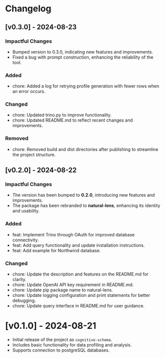 # Changelog

## [v0.3.0] - 2024-08-23

### Impactful Changes

- Bumped version to 0.3.0, indicating new features and improvements.
- Fixed a bug with prompt construction, enhancing the reliability of the tool.

### Added

- chore: Added a log for retrying profile generation with fewer rows when an error occurs.

### Changed

- chore: Updated trino.py to improve functionality.
- chore: Updated README.md to reflect recent changes and improvements.

### Removed

- chore: Removed build and dist directories after publishing to streamline the project structure.

## [v0.2.0] - 2024-08-22

### Impactful Changes

- The version has been bumped to **0.2.0**, introducing new features and improvements.
- The package has been rebranded to **natural-lens**, enhancing its identity and usability.

### Added

- feat: Implement Trino through OAuth for improved database connectivity.
- feat: Add query functionality and update installation instructions.
- feat: Add example for Northwind database.

### Changed

- chore: Update the description and features on the README.md for clarity.
- chore: Update OpenAI API key requirement in README.md.
- chore: Update pip package name to natural-lens.
- chore: Update logging configuration and print statements for better debugging.
- chore: Update query interface in README.md for user guidance.

# [v0.1.0] - 2024-08-21

- Initial release of the project as `cognitive-schema`.
- Includes basic functionality for data profiling and analysis.
- Supports connection to postgreSQL databases.
